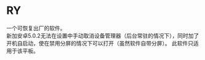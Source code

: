 # RY
一个可恢复出厂的软件。                                                                                      
新加安卓5.0.2无法在设置中手动取消设备管理器（后台常驻的情况下），同时加了开机自启动，使在禁用分屏的情况下可以打开（虽然软件自带分屏）。
此软件只适用于该平板。
